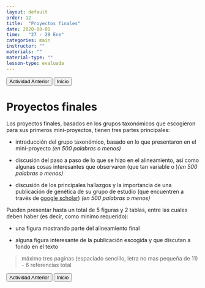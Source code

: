 ```yaml
---
layout: default
order: 12
title:  "Proyectos finales"
date: 2020-08-01
time:   "27 - 29 Ene"
categories: main
instructor: ""
materials: ""
material-type: ""
lesson-type: evaluada
---
```

<a href="https://pesalerno.github.io/genetica2021/main/2020/08/01/9_alineamiento.html"><button>Actividad Anterior</button></a>		<a href="https://pesalerno.github.io/genetica2021/"><button>Inicio</button></a>  

# Proyectos finales

Los proyectos finales, basados en los grupos taxonómicos que escogieron para sus primeros mini-proyectos, tienen tres partes principales: 

- introducción del grupo taxonómico, basado en lo que presentaron en el mini-proyecto *(en 500 palabras o menos)*

- discusión del paso a paso de lo que se hizo en el alineamiento, así como algunas cosas interesantes que observaron (que tan variable o )*(en 500 palabras o menos)*

- discusión de los principales hallazgos y la importancia de una publicación de genética de su grupo de estudio (que encuentren a través de [google scholar](https://scholar.google.com/)) *(en 500 palabras o menos)*


Pueden presentar hasta un total de 5 figuras y 2 tablas, entre las cuales deben haber (es decir, como minimo requerido): 

- una figura mostrando parte del alineamiento final

- alguna figura interesante de la publicación escogida y que discutan a fondo en el texto



> máximo tres paginas (espaciado sencillo, letra no mas pequeña de 11) - 6 referencias total 



<a href="https://pesalerno.github.io/genetica2021/main/2020/08/01/9_alineamiento.html"><button>Actividad Anterior</button></a>		<a href="https://pesalerno.github.io/genetica2021/"><button>Inicio</button></a>  
